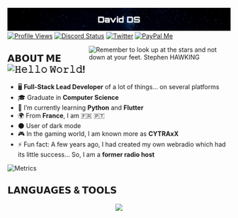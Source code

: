 [![David DS](https://raw.githubusercontent.com/DavidDSfr/DavidDSfr/main/header.png)](https://davidds.fr/)
[![Profile Views](https://komarev.com/ghpvc/?username=daviddsfr&style=flat-square&color=0d2550&label=VIEWS)](#) [![Discord Status](https://dcbadge.vercel.app/api/shield/375592240350756868?style=flat-square&theme=discord-inverted&compact=true)](#) [![Twitter](https://img.shields.io/badge/Twitter-%231DA1F2.svg?style=flat-square&logo=Twitter&logoColor=white)](https://twitter.com/DavidDS_fr) [![PayPal Me](https://img.shields.io/badge/PayPal.Me-0070BA?style=flat-square&logo=paypal&logoColor=white)](https://paypal.me/davidds) <!-- ![Github Sponsor](https://img.shields.io/badge/sponsor-30363D?style=flat-square&logo=GitHub-Sponsors&logoColor=#EA4AAA) -->

<img src="https://davidds.fr/img/look-up-shawking.png" width="320" align="right" alt="Remember to look up at the stars and not down at your feet. Stephen HAWKING">

## 𝗔𝗕𝗢𝗨𝗧 𝗠𝗘 ![𝙷𝚎𝚕𝚕𝚘 𝚆𝚘𝚛𝚕𝚍!](https://readme-typing-svg.demolab.com?font=Fira+Code&weight=600&pause=1000&color=3645AE&vCenter=true&height=36&lines=Hello+World!)

- 🖥️ **Full-Stack Lead Developer** of a lot of things... on several platforms
- 🎓 Graduate in **Computer Science**
- 🌱 I’m currently learning **Python** and **Flutter**
- 🌍 From **France**, I am 🇫🇷 🇵🇹
- 🌑 User of dark mode
- 🎮 In the gaming world, I am known more as **CYTRAxX**
- ⚡ Fun fact: A few years ago, I had created my own webradio which had its little success... So, I am a **former radio host**

![Metrics](https://metrics.lecoq.io/daviddsfr?template=classic&isocalendar=1&base=header%2C%20activity%2C%20community%2C%20repositories%2C%20metadata&base.indepth=false&base.hireable=false&base.skip=false&isocalendar=false&isocalendar.duration=half-year&config.timezone=Europe%2FParis)

## 𝗟𝗔𝗡𝗚𝗨𝗔𝗚𝗘𝗦 & 𝗧𝗢𝗢𝗟𝗦
<p align="center">
<img src="https://skillicons.dev/icons?i=git,github,gitlab,vscode,idea,vim,bash,linux,raspberrypi,docker,bots,lua,html,css,js,jquery,nodejs,bootstrap,php,symfony,mysql,sqlite,nginx,cloudflare,wordpress,androidstudio,java,kotlin,swift,postman,react,firebase,photoshop,ai,ae,au,xd,c,cpp,cs&perline=10" />
</p>
